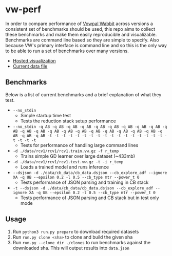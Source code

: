 # vw-perf

In order to compare performance of [Vowpal Wabbit](https://github.com/VowpalWabbit/vowpal_wabbit) across versions a consistent set of benchmarks should be used, this repo aims to collect these benchmarks and make them easily reproducible and visualizable. Benchmarks are command line based so they are simple to specify. Also because VW's primary interface is command line and so this is the only way to be able to run a set of benchmarks over many versions.

- [Hosted visualization](https://jackgerrits.com/vw-perf/)
- [Current data file](https://raw.githubusercontent.com/jackgerrits/vw-perf/gh-pages/data.json)

## Benchmarks
Below is a list of current benchmarks and a brief explanation of what they test.
- `--no_stdin`
  - Simple startup time test
  - Tests the reduction stack setup performance
- `--no_stdin -q AB -q AB -q AB -q AB -q AB -q AB -q AB -q AB -q AB -q AB -q AB -q AB -q AB -q AB -q AB -q AB -q AB -q AB -q AB -q AB -q AB -q AB -q AB -t -t -t -t -t -t -t -t -t -t -t -t -t -t -t -t -t -t -t -t -t`
  - Tests for performance of handling large command lines
- `-d ./data/rcv1/rcv1/rcv1.train.vw.gz -f r_temp`
  - Trains simple GD learner over large dataset (~433mb)
- `-d ./data/rcv1/rcv1/rcv1.test.vw.gz -t -i r_temp`
  - Loads a trained model and runs inference
- `--dsjson -d ./data/cb_data/cb_data.dsjson --cb_explore_adf --ignore XA -q UB --epsilon 0.2 -l 0.5 --cb_type mtr --power_t 0`
  - Tests performance of JSON parsing and training in CB stack
- `-t --dsjson -d ./data/cb_data/cb_data.dsjson --cb_explore_adf --ignore XA -q UB --epsilon 0.2 -l 0.5 --cb_type mtr --power_t 0`
  - Tests performance of JSON parsing and CB stack but in test only mode

## Usage
1. Run `python3 run.py prepare` to download required datasets
2. Run `run.py clone <sha>` to clone and build the given sha
2. Run `run.py --clone_dir ./clones` to run benchmarks against the downloaded sha. This will output results into `data.json`
